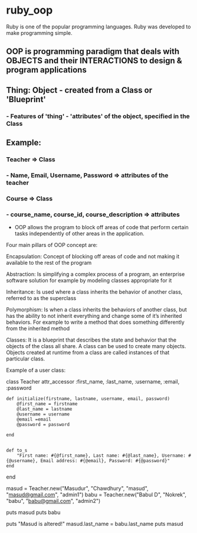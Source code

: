 # ruby_oop
Ruby is one of the popular programming languages. Ruby was developed to make programming simple.


## OOP is programming paradigm that deals with OBJECTS and their INTERACTIONS to design & program applications

## Thing: Object - created from a Class or 'Blueprint'
### - Features of 'thing' - 'attributes' of the object, specified in the Class

## Example:
### Teacher => Class
### - Name, Email, Username, Password => attributes of the teacher

### Course => Class
### - course_name, course_id, course_description => attributes

- OOP allows the program to block off areas of code that perform certain tasks independently of other areas in the application.

Four main pillars of OOP concept are:

Encapsulation: 
Concept of blocking off areas of code and not making it available to the rest of the program

Abstraction: 
Is simplifying a complex process of a program, an enterprise software solution for example by modeling classes appropriate for it

Inheritance:
 Is used where a class inherits the behavior of another class, referred to as the superclass

Polymorphism:
 Is when a class inherits the behaviors of another class, but has the ability to not inherit everything and change some of it’s inherited behaviors. For example to write a method that does something differently from the inherited method

Classes:
 It is a blueprint that describes the state and behavior that the objects of the class all share. A class can be used to create many objects. Objects created at runtime from a class are called instances of that particular class.

Example of a user class:

class Teacher
    attr_accessor :first_name, :last_name, :username, :email, :password

    def initialize(firstname, lastname, username, email, password)
        @first_name = firstname
        @last_name = lastname
        @username = username
        @email =email
        @password = password

    end 


    def to_s
        "First name: #{@first_name}, Last name: #{@last_name}, Username: #{@username}, Email address: #{@email}, Password: #{@password}"
    end 

end 

masud = Teacher.new("Masudur", "Chawdhury", "masud", 
                   "masud@gmail.com", "admin1")
babu = Teacher.new("Babul D", "Nokrek", "babu", 
                   "babu@gmail.com", "admin2")


puts masud
puts babu 

puts "Masud is altered!"
masud.last_name = babu.last_name
puts masud










